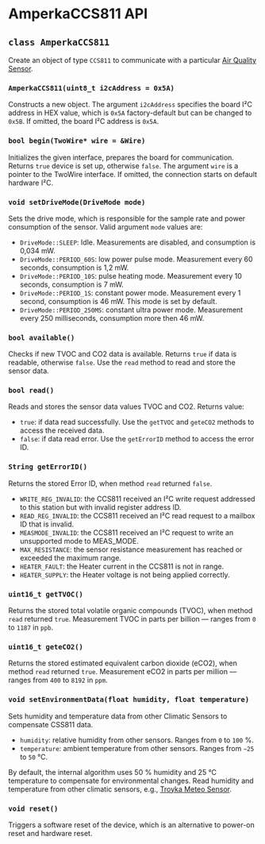 # AmperkaCCS811 API

## `class AmperkaCCS811`

Create an object of type `CCS811` to communicate with a particular [Air Quality Sensor](https://amperka.ru/product/sensor-co2-ccs811-with-case).

### `AmperkaCCS811(uint8_t i2cAddress = 0x5A)`

Constructs a new object. The argument `i2cAddress` specifies the board I²C address in HEX value, which is `0x5A` factory-default but can be changed to `0x5B`. If omitted, the board I²C address is `0x5A`.

### `bool begin(TwoWire* wire = &Wire)`

Initializes the given interface, prepares the board for communication. Returns `true` device is set up, otherwise `false`. The argument `wire` is a pointer to the TwoWire interface. If omitted, the connection starts on default hardware I²C.

### `void setDriveMode(DriveMode mode)`

Sets the drive mode, which is responsible for the sample rate and power consumption of the sensor. Valid argument `mode` values are:

- `DriveMode::SLEEP`: Idle. Measurements are disabled, and consumption is 0,034 mW.
- `DriveMode::PERIOD_60S`: low power pulse mode. Measurement every 60 seconds, consumption is 1,2 mW.
- `DriveMode::PERIOD_10S`: pulse heating mode. Measurement every 10 seconds, consumption is 7 mW.
- `DriveMode::PERIOD_1S`: constant power mode. Measurement every 1 second, consumption is 46 mW. This mode is set by default.
- `DriveMode::PERIOD_250MS`: constant ultra power mode. Measurement every 250 milliseconds, consumption more then 46 mW.

### `bool available()`

Сhecks if new TVOC and CO2 data is available. Returns `true` if data is readable, otherwise `false`. Use the `read` method to read and store the sensor data.

### `bool read()`

Reads and stores the sensor data values TVOC and CO2. Returns value:

- `true`: if data read successfully. Use the `getTVOC` and `geteCO2` methods to access the received data.
- `false`: if data read error. Use the `getErrorID` method to access the error ID.

### `String getErrorID()`

Returns the stored Error ID, when method `read` returned `false`.

- `WRITE_REG_INVALID`: the CCS811 received an I²C write request addressed to this station but with invalid register address ID.
- `READ_REG_INVALID`: the CCS811 received an I²C read request to a mailbox ID that is invalid.
- `MEASMODE_INVALID`: the CCS811 received an I²C request to write an unsupported mode to MEAS_MODE.
- `MAX_RESISTANCE`: the sensor resistance measurement has reached or exceeded the maximum range.
- `HEATER_FAULT`: the Heater current in the CCS811 is not in range.
- `HEATER_SUPPLY`: the Heater voltage is not being applied correctly.

### `uint16_t getTVOC()`

Returns the stored total volatile organic compounds (TVOC), when method `read` returned `true`. Measurement TVOC in parts per billion — ranges from `0` to `1187` in `ppb`.

### `uint16_t geteCO2()`

Returns the stored estimated equivalent carbon dioxide (eCO2), when method `read` returned `true`. Measurement eCO2 in parts per million — ranges from `400` to `8192` in `ppm`.

### `void setEnvironmentData(float humidity, float temperature)`

Sets humidity and temperature data from other Climatic Sensors to compensate CSS811 data.

- `humidity`: relative humidity from other sensors. Ranges from `0` to `100` %.
- `temperature`: ambient temperature from other sensors. Ranges from `−25` to `50` °C.

By default, the internal algorithm uses 50 % humidity and 25 °C temperature to compensate for environmental changes. Read humidity and temperature from other climatic sensors, e.g., [Troyka Meteo Sensor](https://amperka.ru/product/troyka-meteo-sensor).

### `void reset()`

Triggers a software reset of the device, which is an alternative to power-on reset and hardware reset.
